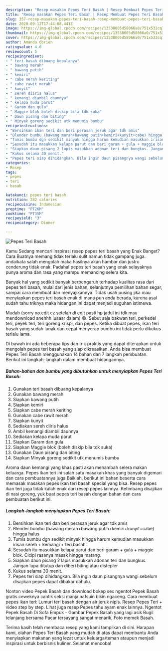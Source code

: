 ```yaml
---
description: "Resep masakan Pepes Teri Basah | Resep Membuat Pepes Teri Basah Yang Bisa Manjain Lidah"
title: "Resep masakan Pepes Teri Basah | Resep Membuat Pepes Teri Basah Yang Bisa Manjain Lidah"
slug: 357-resep-masakan-pepes-teri-basah-resep-membuat-pepes-teri-basah-yang-bisa-manjain-lidah
date: 2020-09-12T17:44:08.441Z
image: https://img-global.cpcdn.com/recipes/13538005d58066a0/751x532cq70/pepes-teri-basah-foto-resep-utama.jpg
thumbnail: https://img-global.cpcdn.com/recipes/13538005d58066a0/751x532cq70/pepes-teri-basah-foto-resep-utama.jpg
cover: https://img-global.cpcdn.com/recipes/13538005d58066a0/751x532cq70/pepes-teri-basah-foto-resep-utama.jpg
author: Amanda Obrien
ratingvalue: 4.6
reviewcount: 5
recipeingredient:
- " teri basah dibuang kepalanya"
- " bawang merah"
- " bawang putih"
- " kemiri"
- " cabe merah keriting"
- " cabe rawit merah"
- " kunyit"
- " sereh diiris halus"
- " kemangi diambil daunnya"
- " kelapa muda parut"
- " Garam dan gula"
- " Maggie blok boleh diskip bila tdk suka"
- " Daun pisang dan biting"
- " Minyak goreng sedikit utk menumis bumbu"
recipeinstructions:
- "Bersihkan ikan teri dan beri perasan jeruk agar tdk amis"
- "Blender bumbu (bawang merah+bawang putih+kemiri+kunyit+cabe) hingga halus"
- "Tumis bumbu dgn sedikit minyak hingga harum kemudian masukkan irisan sereh + kemangi + teri basah."
- "Sesudah itu masukkan kelapa parut dan beri garam + gula + maggie blok. Cicipi rasanya masak hingga matang."
- "Siapkan daun pisang 2 lapis masukkan adonan teri dan bungkus. Jangan lupa ditutup dan diberi biting atau distepler"
- "Kukus selama 30 menit."
- "Pepes teri siap dihidangkan. Bila ingin daun pisangnya wangi sebelum disajikan pepes dapat dibakar dahulu."
categories:
- Resep
tags:
- pepes
- teri
- basah

katakunci: pepes teri basah 
nutrition: 282 calories
recipecuisine: Indonesian
preptime: "PT26M"
cooktime: "PT35M"
recipeyield: "3"
recipecategory: Dinner

---
```



![Pepes Teri Basah](https://img-global.cpcdn.com/recipes/13538005d58066a0/751x532cq70/pepes-teri-basah-foto-resep-utama.jpg)

Kamu Sedang mencari inspirasi resep pepes teri basah yang Enak Banget? Cara Buatnya memang tidak terlalu sulit namun tidak gampang juga. andaikata salah mengolah maka hasilnya akan hambar dan justru cenderung tidak enak. Padahal pepes teri basah yang enak selayaknya punya aroma dan rasa yang mampu memancing selera kita.

Banyak hal yang sedikit banyak berpengaruh terhadap kualitas rasa dari pepes teri basah, mulai dari jenis bahan, selanjutnya pemilihan bahan segar, sampai cara membuat dan menyajikannya. Tidak usah pusing jika mau menyiapkan pepes teri basah enak di mana pun anda berada, karena asal sudah tahu triknya maka hidangan ini dapat menjadi suguhan istimewa.

Mudah (sorry no.edit cz setelah di edit pasti hp jadul ini tdk mau mendownload anehhh luaaar dalam) 😄. Sebut saja bakwan teri, perkedel teri, peyek teri, teri goreng krispi, dan pepes. Ketika dibuat pepes, ikan teri basah yang sudah lunak dan cepat menyerap bumbu ini tidak perlu dikukus terlalu lama.


Di bawah ini ada beberapa tips dan trik praktis yang dapat diterapkan untuk mengolah pepes teri basah yang siap dikreasikan. Anda bisa membuat Pepes Teri Basah menggunakan 14 bahan dan 7 langkah pembuatan. Berikut ini langkah-langkah dalam membuat hidangannya.

<!--inarticleads1-->

##### Bahan-bahan dan bumbu yang dibutuhkan untuk menyiapkan Pepes Teri Basah:

1. Gunakan  teri basah dibuang kepalanya
1. Gunakan  bawang merah
1. Siapkan  bawang putih
1. Siapkan  kemiri
1. Siapkan  cabe merah keriting
1. Gunakan  cabe rawit merah
1. Siapkan  kunyit
1. Sediakan  sereh diiris halus
1. Ambil  kemangi diambil daunnya
1. Sediakan  kelapa muda parut
1. Siapkan  Garam dan gula
1. Siapkan  Maggie blok (boleh diskip bila tdk suka)
1. Gunakan  Daun pisang dan biting
1. Siapkan  Minyak goreng sedikit utk menumis bumbu


Aroma daun kemangi yang khas pasti akan menambah selera makan keluarga. Pepes ikan teri ini salah satu masakan khas yang banyak digemari dan cara pembuatannya juga Baiklah, berikut ini bahan beserta cara memasak masakan pepes ikan teri basah special yang bisa. Resep pepes ikan teri juga tidak kalah enak dari resep pepes lainnya. Ketimbang disajikan di nasi goreng, yuk buat pepes teri basah dengan bahan dan cara pembuatan berikut ini. 

<!--inarticleads2-->

##### Langkah-langkah menyiapkan Pepes Teri Basah:

1. Bersihkan ikan teri dan beri perasan jeruk agar tdk amis
1. Blender bumbu (bawang merah+bawang putih+kemiri+kunyit+cabe) hingga halus
1. Tumis bumbu dgn sedikit minyak hingga harum kemudian masukkan irisan sereh + kemangi + teri basah.
1. Sesudah itu masukkan kelapa parut dan beri garam + gula + maggie blok. Cicipi rasanya masak hingga matang.
1. Siapkan daun pisang 2 lapis masukkan adonan teri dan bungkus. Jangan lupa ditutup dan diberi biting atau distepler
1. Kukus selama 30 menit.
1. Pepes teri siap dihidangkan. Bila ingin daun pisangnya wangi sebelum disajikan pepes dapat dibakar dahulu.


Nonton video Pepek Basah dan download bokep sex ngentot Pepek Basah gratis ceweknya cantik seksi manja nafsuin bikin ngaceng. Cara membuat pepes ikan teri: Lumuri teri basah dengan air jeruk nipis. Resep Pepes Teri + video step by step. Lihat juga resep Pepes tahu ayam enak lainnya. Ngentot Pepek Basah Di Sofa Empuk - Gambar Pepek Basah yang lagi asik Bugil telanjang bersama Pacar tersayang sangat menarik, Foto memek Basah. 

Terima kasih telah membaca resep yang kami tampilkan di sini. Harapan kami, olahan Pepes Teri Basah yang mudah di atas dapat membantu Anda menyiapkan makanan yang lezat untuk keluarga/teman ataupun menjadi inspirasi untuk berbisnis kuliner. Selamat mencoba!
